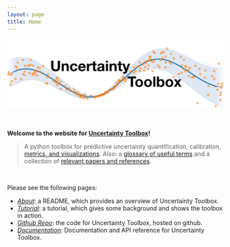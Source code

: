 ```yaml
---
layout: page
title: Home
---
```


<p align="center"><img src="/assets/uncertainty_toolbox/logo.png" width=600 /></p>

<br>

**Welcome to the website for [Uncertainty Toolbox](https://github.com/uncertainty-toolbox/uncertainty-toolbox)!**

> A python toolbox for predictive uncertainty quantification, calibration,
> [metrics, and visualizations](https://github.com/uncertainty-toolbox/uncertainty-toolbox/blob/master/README.md#metrics).
> Also: a [glossary of useful terms](https://github.com/uncertainty-toolbox/uncertainty-toolbox/blob/master/docs/glossary.md) and a collection
> of [relevant papers and references](https://github.com/uncertainty-toolbox/uncertainty-toolbox/blob/master/docs/paper_list.md).

<br>

Please see the following pages:
* [_About_](/about/): a README, which provides an overview of Uncertainty Toolbox.
* [_Tutorial_](/tutorial/): a tutorial, which gives some background and shows the toolbox in action.
* [_Github Repo_](https://github.com/uncertainty-toolbox/uncertainty-toolbox): the
  code for Uncertainty Toolbox, hosted on github.
* [_Documentation_](https://uncertainty-toolbox.github.io/docs/): Documentation and API
  reference for Uncertainty Toolbox.
